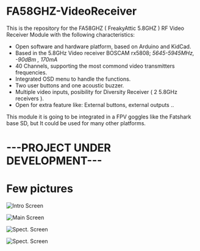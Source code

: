 # FA58GHZ-VideoReceiver

This is the repository for the FA58GHZ ( FreakyAttic 5.8GHZ ) RF Video Receiver Module with the following characteristics:
- Open software and hardware platform, based on Arduino and KidCad.
- Based in the 5.8GHz Video receiver BOSCAM rx5808;  *5645-5945MHz, -90dBm , 170mA*
- 40 Channels, supporting the most commond video transmitters frequencies.
- Integrated OSD menu to handle the functions.
- Two user buttons and one acoustic buzzer.
- Multiple video inputs, posibility for Diversity Receiver ( 2 5.8GHz receivers ).
- Open for extra feature like: External buttons, external outputs ..

This module it is going to be integrated in a FPV goggles like the Fatshark base SD, but It could be used for many other platforms.

# ---PROJECT UNDER DEVELOPMENT---

# Few pictures

![Intro Screen](https://github.com/freakyattic/FA58GHZ-VideoReceiver/blob/master/Pictures/Screens%20Version%201.0B/Image3.jpg)

![Main Screen](https://github.com/freakyattic/FA58GHZ-VideoReceiver/blob/master/Pictures/Screens%20Version%201.0B/Image4.jpg)

![Spect. Screen](https://github.com/freakyattic/FA58GHZ-VideoReceiver/blob/master/Pictures/Screens%20Version%201.0B/Image2.jpg)

![Spect. Screen](https://github.com/freakyattic/FA58GHZ-VideoReceiver/blob/master/Pictures/Screens%20Version%201.0B/Image1.jpg)
